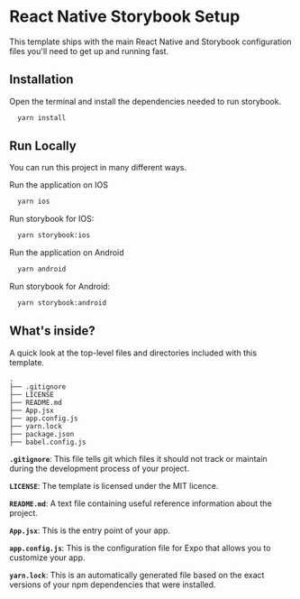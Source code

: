 
# React Native Storybook Setup

This template ships with the main React Native and Storybook configuration files you'll need to get up and running fast.




## Installation

Open the terminal and install the dependencies needed to run storybook.

```bash
  yarn install
```
    
## Run Locally

You can run this project in many different ways.

Run the application on IOS
```bash
  yarn ios
```

Run storybook for IOS:
```bash
  yarn storybook:ios
```

Run the application on Android
```bash
  yarn android
```

Run storybook for Android:
```bash
  yarn storybook:android
```


## What's inside?

A quick look at the top-level files and directories included with this template.

    .
    ├── .gitignore
    ├── LICENSE
    ├── README.md
    ├── App.jsx
    ├── app.config.js
    ├── yarn.lock
    ├── package.json
    ├── babel.config.js

**`.gitignore`**: This file tells git which files it should not track or maintain during the development process of your project.

**`LICENSE`**: The template is licensed under the MIT licence.

**`README.md`**: A text file containing useful reference information about the project.

**`App.jsx`**: This is the entry point of your app.

**`app.config.js`**: This is the configuration file for Expo that allows you to customize your app.

**`yarn.lock`**: This is an automatically generated file based on the exact versions of your npm dependencies that were installed.